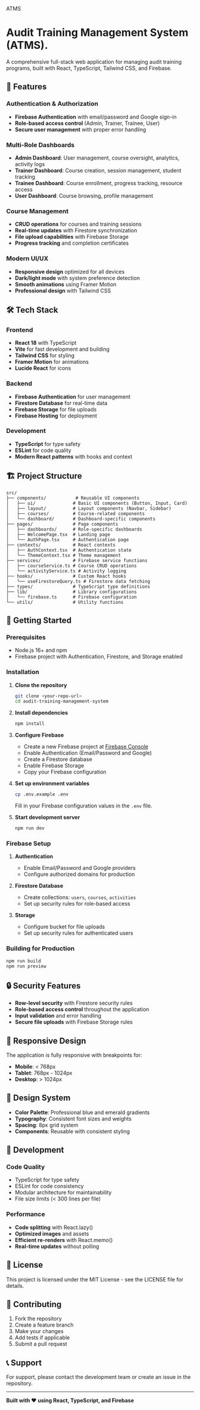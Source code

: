 ATMS
# Audit Training Management System (ATMS).

A comprehensive full-stack web application for managing audit training programs, built with React, TypeScript, Tailwind CSS, and Firebase.

## 🚀 Features

### Authentication & Authorization
- **Firebase Authentication** with email/password and Google sign-in
- **Role-based access control** (Admin, Trainer, Trainee, User)
- **Secure user management** with proper error handling

### Multi-Role Dashboards
- **Admin Dashboard**: User management, course oversight, analytics, activity logs
- **Trainer Dashboard**: Course creation, session management, student tracking
- **Trainee Dashboard**: Course enrollment, progress tracking, resource access
- **User Dashboard**: Course browsing, profile management

### Course Management
- **CRUD operations** for courses and training sessions
- **Real-time updates** with Firestore synchronization
- **File upload capabilities** with Firebase Storage
- **Progress tracking** and completion certificates

### Modern UI/UX
- **Responsive design** optimized for all devices
- **Dark/light mode** with system preference detection
- **Smooth animations** using Framer Motion
- **Professional design** with Tailwind CSS

## 🛠️ Tech Stack

### Frontend
- **React 18** with TypeScript
- **Vite** for fast development and building
- **Tailwind CSS** for styling
- **Framer Motion** for animations
- **Lucide React** for icons

### Backend
- **Firebase Authentication** for user management
- **Firestore Database** for real-time data
- **Firebase Storage** for file uploads
- **Firebase Hosting** for deployment

### Development
- **TypeScript** for type safety
- **ESLint** for code quality
- **Modern React patterns** with hooks and context

## 🏗️ Project Structure

```
src/
├── components/           # Reusable UI components
│   ├── ui/              # Basic UI components (Button, Input, Card)
│   ├── layout/          # Layout components (Navbar, Sidebar)
│   ├── courses/         # Course-related components
│   └── dashboard/       # Dashboard-specific components
├── pages/               # Page components
│   ├── dashboards/      # Role-specific dashboards
│   ├── WelcomePage.tsx  # Landing page
│   └── AuthPage.tsx     # Authentication page
├── contexts/            # React contexts
│   ├── AuthContext.tsx  # Authentication state
│   └── ThemeContext.tsx # Theme management
├── services/            # Firebase service functions
│   ├── courseService.ts # Course CRUD operations
│   └── activityService.ts # Activity logging
├── hooks/               # Custom React hooks
│   └── useFirestoreQuery.ts # Firestore data fetching
├── types/               # TypeScript type definitions
├── lib/                 # Library configurations
│   └── firebase.ts      # Firebase configuration
└── utils/               # Utility functions
```

## 🚀 Getting Started

### Prerequisites
- Node.js 16+ and npm
- Firebase project with Authentication, Firestore, and Storage enabled

### Installation

1. **Clone the repository**
   ```bash
   git clone <your-repo-url>
   cd audit-training-management-system
   ```

2. **Install dependencies**
   ```bash
   npm install
   ```

3. **Configure Firebase**
   - Create a new Firebase project at [Firebase Console](https://console.firebase.google.com)
   - Enable Authentication (Email/Password and Google)
   - Create a Firestore database
   - Enable Firebase Storage
   - Copy your Firebase configuration

4. **Set up environment variables**
   ```bash
   cp .env.example .env
   ```
   Fill in your Firebase configuration values in the `.env` file.

5. **Start development server**
   ```bash
   npm run dev
   ```

### Firebase Setup

1. **Authentication**
   - Enable Email/Password and Google providers
   - Configure authorized domains for production

2. **Firestore Database**
   - Create collections: `users`, `courses`, `activities`
   - Set up security rules for role-based access

3. **Storage**
   - Configure bucket for file uploads
   - Set up security rules for authenticated users

### Building for Production

```bash
npm run build
npm run preview
```

## 🔒 Security Features

- **Row-level security** with Firestore security rules
- **Role-based access control** throughout the application
- **Input validation** and error handling
- **Secure file uploads** with Firebase Storage rules

## 📱 Responsive Design

The application is fully responsive with breakpoints for:
- **Mobile**: < 768px
- **Tablet**: 768px - 1024px  
- **Desktop**: > 1024px

## 🎨 Design System

- **Color Palette**: Professional blue and emerald gradients
- **Typography**: Consistent font sizes and weights
- **Spacing**: 8px grid system
- **Components**: Reusable with consistent styling

## 🔧 Development

### Code Quality
- TypeScript for type safety
- ESLint for code consistency
- Modular architecture for maintainability
- File size limits (< 300 lines per file)

### Performance
- **Code splitting** with React.lazy()
- **Optimized images** and assets
- **Efficient re-renders** with React.memo()
- **Real-time updates** without polling

## 📄 License

This project is licensed under the MIT License - see the LICENSE file for details.

## 🤝 Contributing

1. Fork the repository
2. Create a feature branch
3. Make your changes
4. Add tests if applicable
5. Submit a pull request

## 📞 Support

For support, please contact the development team or create an issue in the repository.

---

**Built with ❤️ using React, TypeScript, and Firebase**
